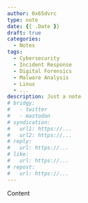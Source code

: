 ```yaml
---
author: 0x65dvrc
type: note
date: {{ .Date }}
draft: true
categories:
  - Notes
tags:
  - Cybersecurity
  - Incident Response
  - Digital Forensics
  - Malware Analysis
  - Linux
  - ...
description: Just a note
# bridgy:
#   - twitter
#   - mastodon
# syndication:
#   url1: https://...
#   url2: https://...
# reply:
#   url: https://...
# like:
#   url: https://...
# repost:
#   url: https://...
---
```


Content
